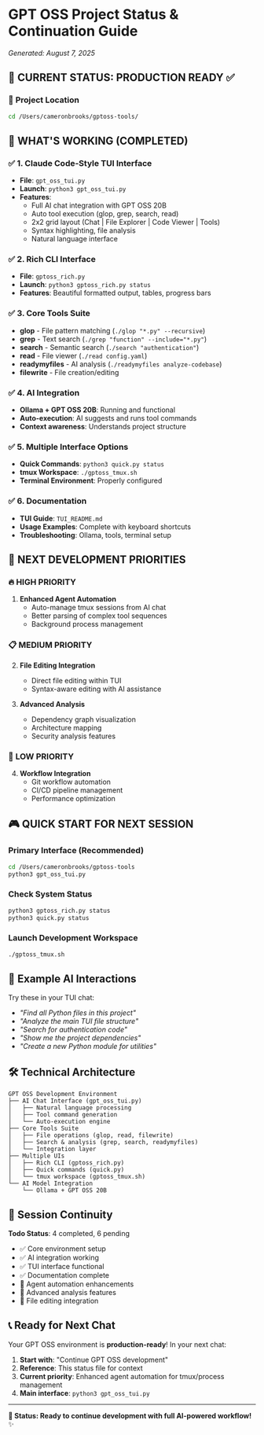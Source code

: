 # GPT OSS Project Status & Continuation Guide
*Generated: August 7, 2025*

## 🎯 **CURRENT STATUS: PRODUCTION READY** ✅

### 📍 **Project Location**
```bash
cd /Users/cameronbrooks/gptoss-tools/
```

## 🚀 **WHAT'S WORKING (COMPLETED)**

### ✅ **1. Claude Code-Style TUI Interface**
- **File**: `gpt_oss_tui.py`
- **Launch**: `python3 gpt_oss_tui.py`
- **Features**: 
  - Full AI chat integration with GPT OSS 20B
  - Auto tool execution (glop, grep, search, read)
  - 2x2 grid layout (Chat | File Explorer | Code Viewer | Tools)
  - Syntax highlighting, file analysis
  - Natural language interface

### ✅ **2. Rich CLI Interface**
- **File**: `gptoss_rich.py`
- **Launch**: `python3 gptoss_rich.py status`
- **Features**: Beautiful formatted output, tables, progress bars

### ✅ **3. Core Tools Suite**
- **glop** - File pattern matching (`./glop "*.py" --recursive`)
- **grep** - Text search (`./grep "function" --include="*.py"`)
- **search** - Semantic search (`./search "authentication"`)
- **read** - File viewer (`./read config.yaml`)
- **readymyfiles** - AI analysis (`./readymyfiles analyze-codebase`)
- **filewrite** - File creation/editing

### ✅ **4. AI Integration**
- **Ollama + GPT OSS 20B**: Running and functional
- **Auto-execution**: AI suggests and runs tool commands
- **Context awareness**: Understands project structure

### ✅ **5. Multiple Interface Options**
- **Quick Commands**: `python3 quick.py status`
- **tmux Workspace**: `./gptoss_tmux.sh`
- **Terminal Environment**: Properly configured

### ✅ **6. Documentation**
- **TUI Guide**: `TUI_README.md`
- **Usage Examples**: Complete with keyboard shortcuts
- **Troubleshooting**: Ollama, tools, terminal setup

## 🎯 **NEXT DEVELOPMENT PRIORITIES**

### 🔥 **HIGH PRIORITY**
1. **Enhanced Agent Automation**
   - Auto-manage tmux sessions from AI chat
   - Better parsing of complex tool sequences
   - Background process management

### 📋 **MEDIUM PRIORITY** 
2. **File Editing Integration**
   - Direct file editing within TUI
   - Syntax-aware editing with AI assistance

3. **Advanced Analysis**
   - Dependency graph visualization
   - Architecture mapping
   - Security analysis features

### 🔧 **LOW PRIORITY**
4. **Workflow Integration**
   - Git workflow automation
   - CI/CD pipeline management
   - Performance optimization

## 🎮 **QUICK START FOR NEXT SESSION**

### **Primary Interface (Recommended)**
```bash
cd /Users/cameronbrooks/gptoss-tools
python3 gpt_oss_tui.py
```

### **Check System Status**
```bash
python3 gptoss_rich.py status
python3 quick.py status
```

### **Launch Development Workspace**
```bash
./gptoss_tmux.sh
```

## 💬 **Example AI Interactions**

Try these in your TUI chat:
- *"Find all Python files in this project"*
- *"Analyze the main TUI file structure"*
- *"Search for authentication code"*
- *"Show me the project dependencies"*
- *"Create a new Python module for utilities"*

## 🛠️ **Technical Architecture**

```
GPT OSS Development Environment
├── AI Chat Interface (gpt_oss_tui.py)
│   ├── Natural language processing
│   ├── Tool command generation
│   └── Auto-execution engine
├── Core Tools Suite
│   ├── File operations (glop, read, filewrite)
│   ├── Search & analysis (grep, search, readymyfiles)
│   └── Integration layer
├── Multiple UIs
│   ├── Rich CLI (gptoss_rich.py)
│   ├── Quick commands (quick.py)
│   └── tmux workspace (gptoss_tmux.sh)
└── AI Model Integration
    └── Ollama + GPT OSS 20B
```

## 🔄 **Session Continuity**

**Todo Status**: 4 completed, 6 pending
- ✅ Core environment setup
- ✅ AI integration working  
- ✅ TUI interface functional
- ✅ Documentation complete
- 🔄 Agent automation enhancements
- 🔄 Advanced analysis features
- 🔄 File editing integration

## 📞 **Ready for Next Chat**

Your GPT OSS environment is **production-ready**! In your next chat:

1. **Start with**: "Continue GPT OSS development" 
2. **Reference**: This status file for context
3. **Current priority**: Enhanced agent automation for tmux/process management
4. **Main interface**: `python3 gpt_oss_tui.py`

---
**🚀 Status: Ready to continue development with full AI-powered workflow!** ✨
